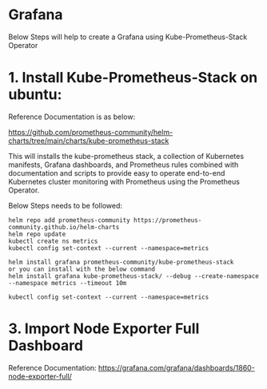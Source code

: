 # Grafana
Below Steps will help to create a Grafana using Kube-Prometheus-Stack Operator

# 1. Install Kube-Prometheus-Stack on ubuntu:
Reference Documentation is as below:  

https://github.com/prometheus-community/helm-charts/tree/main/charts/kube-prometheus-stack

This will installs the kube-prometheus stack, a collection of Kubernetes manifests, Grafana dashboards, and Prometheus rules combined with documentation and scripts to provide easy to operate end-to-end Kubernetes cluster monitoring with Prometheus using the Prometheus Operator.

Below Steps needs to be followed:

    helm repo add prometheus-community https://prometheus-community.github.io/helm-charts
    helm repo update
    kubectl create ns metrics
    kubectl config set-context --current --namespace=metrics

    helm install grafana prometheus-community/kube-prometheus-stack
    or you can install with the below command
    helm install grafana kube-prometheus-stack/ --debug --create-namespace --namespace metrics --timeout 10m

    kubectl config set-context --current --namespace=metrics

# 3. Import Node Exporter Full Dashboard  

Reference Documentation:
https://grafana.com/grafana/dashboards/1860-node-exporter-full/  






